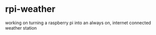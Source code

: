 # rpi-weather
working on turning a raspberry pi into an always on, internet connected weather station
